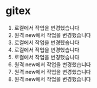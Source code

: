 # gitex
1. 로컬에서 작업을 변경했습니다
2. 원격 new에서 작업을 변경했습니다
3. 로컬에서 작업을 변경헀습니다
4. 로컬에서 작업을 변경했습니다
5. 로컬에서 작업을 변경했습니다
6. 원격 new에서 작업을 변경했습니다
7. 원격 new에서 작업을 변경했습니다
8. 원격 new에서 작업을 변경했습니다

